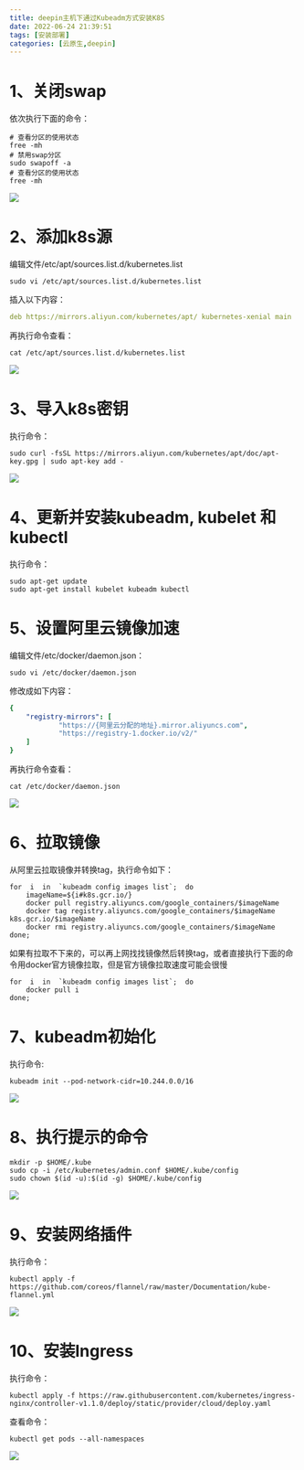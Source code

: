 ```yaml
---
title: deepin主机下通过Kubeadm方式安装K8S
date: 2022-06-24 21:39:51
tags: [安装部署]
categories: [云原生,deepin]
---
```


# 1、关闭swap

依次执行下面的命令：

```shell
# 查看分区的使用状态
free -mh
# 禁用swap分区
sudo swapoff -a
# 查看分区的使用状态
free -mh
```

![](https://img.huangge1199.cn/blog/inK8sByKubeadmByDeepin/2022-06-24-21-45-13-image.png)

# 2、添加k8s源

编辑文件/etc/apt/sources.list.d/kubernetes.list

```shell
sudo vi /etc/apt/sources.list.d/kubernetes.list
```

插入以下内容：

```yaml
deb https://mirrors.aliyun.com/kubernetes/apt/ kubernetes-xenial main
```

再执行命令查看：

```shell
cat /etc/apt/sources.list.d/kubernetes.list
```

![](https://img.huangge1199.cn/blog/inK8sByKubeadmByDeepin/2022-06-24-22-10-06-image.png)

# 3、导入k8s密钥

执行命令：

```shell
sudo curl -fsSL https://mirrors.aliyun.com/kubernetes/apt/doc/apt-key.gpg | sudo apt-key add -
```

![](https://img.huangge1199.cn/blog/inK8sByKubeadmByDeepin/2022-06-24-22-16-25-image.png)

# 4、更新并安装kubeadm, kubelet 和 kubectl

执行命令：

```shell
sudo apt-get update
sudo apt-get install kubelet kubeadm kubectl
```

# 5、设置阿里云镜像加速

编辑文件/etc/docker/daemon.json：

```shell
sudo vi /etc/docker/daemon.json
```

修改成如下内容：

```yaml
{
    "registry-mirrors": [
            "https://{阿里云分配的地址}.mirror.aliyuncs.com",
            "https://registry-1.docker.io/v2/"
    ]
}
```

再执行命令查看：

```shell
cat /etc/docker/daemon.json
```

![](https://img.huangge1199.cn/blog/inK8sByKubeadmByDeepin/2022-06-24-22-49-46-image.png)

# 6、拉取镜像

从阿里云拉取镜像并转换tag，执行命令如下：

```shell
for  i  in  `kubeadm config images list`;  do
    imageName=${i#k8s.gcr.io/}
    docker pull registry.aliyuncs.com/google_containers/$imageName
    docker tag registry.aliyuncs.com/google_containers/$imageName k8s.gcr.io/$imageName
    docker rmi registry.aliyuncs.com/google_containers/$imageName
done;
```

如果有拉取不下来的，可以再上网找找镜像然后转换tag，或者直接执行下面的命令用docker官方镜像拉取，但是官方镜像拉取速度可能会很慢

```shell
for  i  in  `kubeadm config images list`;  do
    docker pull i
done;
```

# 7、kubeadm初始化

执行命令:

```shell
kubeadm init --pod-network-cidr=10.244.0.0/16
```

![](https://img.huangge1199.cn/blog/inK8sByKubeadmByDeepin/2022-06-24-23-00-07-image.png)

# 8、执行提示的命令

```shell
mkdir -p $HOME/.kube
sudo cp -i /etc/kubernetes/admin.conf $HOME/.kube/config
sudo chown $(id -u):$(id -g) $HOME/.kube/config
```

![](https://img.huangge1199.cn/blog/inK8sByKubeadmByDeepin/2022-06-24-23-02-42-image.png)

# 9、安装网络插件

执行命令：

```shell
kubectl apply -f https://github.com/coreos/flannel/raw/master/Documentation/kube-flannel.yml
```

![](https://img.huangge1199.cn/blog/inK8sByKubeadmByDeepin/2022-06-24-23-05-02-image.png)

# 10、安装Ingress

执行命令：

```shell
kubectl apply -f https://raw.githubusercontent.com/kubernetes/ingress-nginx/controller-v1.1.0/deploy/static/provider/cloud/deploy.yaml
```

查看命令：

```shell
kubectl get pods --all-namespaces
```

![](https://img.huangge1199.cn/blog/inK8sByKubeadmByDeepin/2022-06-24-23-41-18-image.png)
